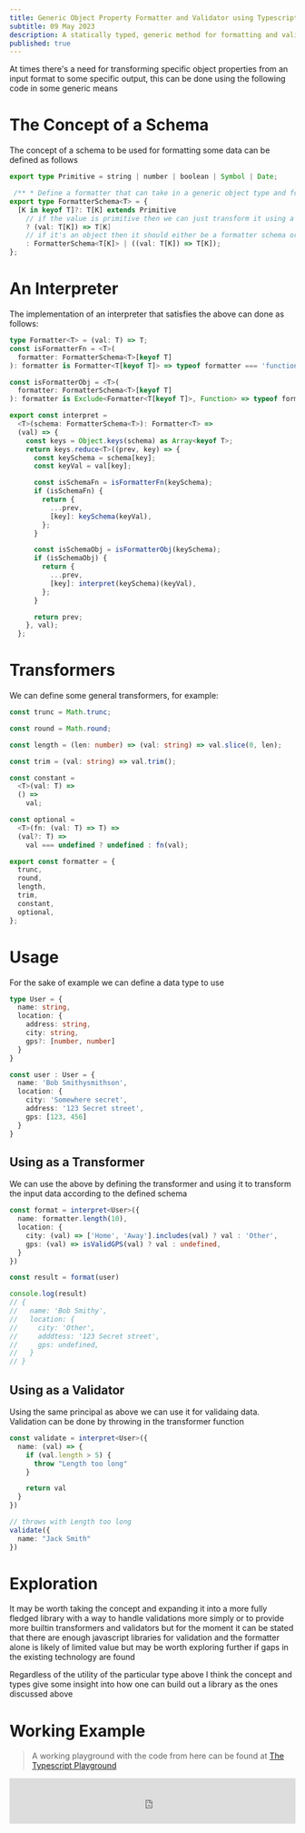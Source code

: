 ```yaml
---
title: Generic Object Property Formatter and Validator using Typescript
subtitle: 09 May 2023
description: A statically typed, generic method for formatting and validating javascript objects for interchange across system boundaries
published: true
---
```


At times there's a need for transforming specific object properties from an input format to some specific output, this can be done using the following code in some generic means

# The Concept of a Schema

The concept of a schema to be used for formatting some data can be defined as follows

```ts
export type Primitive = string | number | boolean | Symbol | Date;

 /** * Define a formatter that can take in a generic object type and format each entry of that object */
export type FormatterSchema<T> = {
  [K in keyof T]?: T[K] extends Primitive
    // if the value is primitive then we can just transform it using a simple function
    ? (val: T[K]) => T[K]
    // if it's an object then it should either be a formatter schema or a transformer function
    : FormatterSchema<T[K]> | ((val: T[K]) => T[K]);
};
```

# An Interpreter

The implementation of an interpreter that satisfies the above can done as follows:

```ts
type Formatter<T> = (val: T) => T;
const isFormatterFn = <T>(
  formatter: FormatterSchema<T>[keyof T]
): formatter is Formatter<T[keyof T]> => typeof formatter === 'function';

const isFormatterObj = <T>(
  formatter: FormatterSchema<T>[keyof T]
): formatter is Exclude<Formatter<T[keyof T]>, Function> => typeof formatter === 'object';

export const interpret =
  <T>(schema: FormatterSchema<T>): Formatter<T> =>
  (val) => {
    const keys = Object.keys(schema) as Array<keyof T>;
    return keys.reduce<T>((prev, key) => {
      const keySchema = schema[key];
      const keyVal = val[key];

      const isSchemaFn = isFormatterFn(keySchema);
      if (isSchemaFn) {
        return {
          ...prev,
          [key]: keySchema(keyVal),
        };
      }

      const isSchemaObj = isFormatterObj(keySchema);
      if (isSchemaObj) {
        return {
          ...prev,
          [key]: interpret(keySchema)(keyVal),
        };
      }

      return prev;
    }, val);
  };
```

# Transformers

We can define some general transformers, for example:

```ts
const trunc = Math.trunc;

const round = Math.round;

const length = (len: number) => (val: string) => val.slice(0, len);

const trim = (val: string) => val.trim();

const constant =
  <T>(val: T) =>
  () =>
    val;

const optional =
  <T>(fn: (val: T) => T) =>
  (val?: T) =>
    val === undefined ? undefined : fn(val);

export const formatter = {
  trunc,
  round,
  length,
  trim,
  constant,
  optional,
};
```

# Usage

For the sake of example we can define a data type to use

```ts
type User = {
  name: string,
  location: {
    address: string,
    city: string,
    gps?: [number, number]
  }
}

const user : User = {
  name: 'Bob Smithysmithson',
  location: {
    city: 'Somewhere secret',
    address: '123 Secret street',
    gps: [123, 456]
  }
}
```

## Using as a Transformer

We can use the above by defining the transformer and using it to transform the input data according to the defined schema

```ts
const format = interpret<User>({
  name: formatter.length(10),
  location: {
    city: (val) => ['Home', 'Away'].includes(val) ? val : 'Other',
    gps: (val) => isValidGPS(val) ? val : undefined,
  }
})

const result = format(user)

console.log(result)
// {
//   name: 'Bob Smithy',
//   location: {
//     city: 'Other',
//     adddtess: '123 Secret street',
//     gps: undefined,
//   }  
// }
```


## Using as a Validator

Using the same principal as above we can use it for validaing data. Validation can be done by throwing in the transformer function

```ts
const validate = interpret<User>({
  name: (val) => {
    if (val.length > 5) {
      throw "Length too long"
    }

    return val
  }
})

// throws with Length too long
validate({
  name: "Jack Smith"
})
```

# Exploration

It may be worth taking the concept and expanding it into a more fully fledged library with a way to handle validations more simply or to provide more builtin transformers and validators but for the moment it can be stated that there are enough javascript libraries for validation and the formatter alone is likely of limited value but may be worth exploring further if gaps in the existing technology are found

Regardless of the utility of the particular type above I think the concept and types give some insight into how one can build out a library as the ones discussed above

# Working Example

> A working playground with the code from here can be found at [The Typescript Playground](https://www.typescriptlang.org/play?jsx=0&module=1#code/KYDwDg9gTgLgBDAnmYcAKUCWBbTNMBuqAvHAM4xYB2A5nAD5xUCu2ARsFA3GxBADbAAhlW4BlROwHcAIkJjAA3AChlcAPQAqTXB0zgAM0xVUQuAejZ5CrjAAW8uAGMRCIQGtUxuGZrATWE5wEGwAVsBO8EgoPlQAJuaWjsJOdnD+lIjBBggO8CHhkbrqyqCQsAjIqABiSTA2YqnAVgA8ACoAfHCkAN5qcADaANJw3p6IEDltALoA-ABccG3D0+kgCvFk6Fi4+ET9cBrqozn2qARC-MxeW2A7eISoZ6IA7qguoqHMFAhQImQWKDYUbwb7GOhmMg4MCCczMKiRTAQKgHOCzOAACgu-EWyyG0wAlN0unjpqj1MdMDk8AByLauAoRKJ2fwg8h2CDMfgJYB4FlcDg+RJA6ycchNKzBLhmSj-QHYMUGeGI5Goxa1EX1TiNFmtUldRgYrGXXErInEElmlQAXxUymiNTqNnaXVIxpxS3NJJUTmRP0wZA1Vi1UGqolILox-Xloqg6qd2olQhdA3GkyWZIJixjIdGWyDsfaqeAEym01dXQd6ZzNm6xFINKVCPwyJpdt9VH9gYTUAA8mFunBI9Ge-HNQ0kym02XlFnhcHawG4ABREBOK5xYAtAshovTjMdAA0cGqypbVArlRQ1Z7dYbjMibdUZWg8A7-qoNjuwHgxH6kbIJMxwXRNdWTTo5x3Z1OmJfp3S9OA+kOQ533gcYtlIftChgAA6dCMUAsCiSELYAEEoD+RAWn3ToVGQuAoB-ZgoFEdCcMYuJmCcLdOiNb8CGPcYEKQ+jnD9NCSx1ZozFIQjpOLRBpjo0TULgcYADVLkHbEFKU1RRLEzt4ADKSrDDQcAygzgwwxcZTKEAllPoqlMRMpMwyJESDMYmBmNELyDLgHDgv4w9UQM3TFjspNbJLTT+AJMLArgW1wpS-SVPEvN7Kwizu3HTgsNixB7MctKXIxNywKwzy0sOHy-MQurkOCnDQuaw5ItGT9OG-GBitK4r4sS5rUoM60MvohqWLgfinJS49sTKw5Uv6d8BGAHD+AgGhKp6qA+oJVRVMoZVBwAWXkOwcNOhF2yyqBOXiC6rvYp64nuoy4EEWh7EHDEfsWFh2E4BD3UWChqBoBDsRwsh+EwbiMQABmPH6yuUE6dn+7EIcocEYcuG6dgxDHVNQkRf3-Xjcc9WDDlJ+nkOxT6fggMBzy0v9DkjAwqEWcG6YtIWOjg7EFhF1FsTvOB4U3IwTASdE5cMYxgASbMqHgu0XwqVSazFXp+lupwkoY96zZ+mh7DN-HsDNinPzN9nOf4MLVodOAAFUyENprDioIQFTxqHLYgFxz0WAKhDiOJGLIMgQ-BM2ULwRAk9oFO4BoMAyAlgZgY4KBj0LzgyRW5QJsxrKA3izA4gAcTQMQccufPS+LphWCLwliXMS5fdZ+Acws-a+paH3OA6DERMD4P51jLb-GtuwMQARmRkbDm2iOkX5-3kKcNOBaWvuBhpAAJCAFRpY8aVIl4hEQGlphw4x12YTcyHgtE4GlxYaS9jOFAW+qIc6J0xKfYWtdLj1ybmIH+6J-6y3iKrRWZsJrWiOtXL63wxSLEnlwI2Acg7AAAQAIRCHAMQuw7CIDILQsgrYw672RFHVER8kAALENfYALx+SoF9k4HyoD6IxzjsABOAC14ACYADM1CIg+XIJQYAP5RHIXAYsAYsi5HHgACwAFYABs5d0pV1UvHLkv4F79TwVAbB61BBbR2hiKx-AYCOKytieu8gSDdS-D5CevsoDT1nqQk+lxhKogqrDK2f0uiGNqgZewj0XhwAAEQABll5-RgHwb6yIaAZNRFXKaTEZrYn6Jg7BFJchpK2C8PkTBSEIAKdtWgygfFxD8RiexBIgA)


<iframe height="80vh" width="100%" src="https://www.typescriptlang.org/play?jsx=0&module=1#code/KYDwDg9gTgLgBDAnmYcAKUCWBbTNMBuqAvHAM4xYB2A5nAD5xUCu2ARsFA3GxBADbAAhlW4BlROwHcAIkJjAA3AChlcAPQAqTXB0zgAM0xVUQuAejZ5CrjAAW8uAGMRCIQGtUxuGZrATWE5wEGwAVsBO8EgoPlQAJuaWjsJOdnD+lIjBBggO8CHhkbrqyqCQsAjIqABiSTA2YqnAVgA8ACoAfHCkAN5qcADaANJw3p6IEDltALoA-ABccG3D0+kgCvFk6Fi4+ET9cBrqozn2qARC-MxeW2A7eISoZ6IA7qguoqHMFAhQImQWKDYUbwb7GOhmMg4MCCczMKiRTAQKgHOCzOAACgu-EWyyG0wAlN0unjpqj1MdMDk8AByLauAoRKJ2fwg8h2CDMfgJYB4FlcDg+RJA6ycchNKzBLhmSj-QHYMUGeGI5Goxa1EX1TiNFmtUldRgYrGXXErInEElmlQAXxUymiNTqNnaXVIxpxS3NJJUTmRP0wZA1Vi1UGqolILox-Xloqg6qd2olQhdA3GkyWZIJixjIdGWyDsfaqeAEym01dXQd6ZzNm6xFINKVCPwyJpdt9VH9gYTUAA8mFunBI9Ge-HNQ0kym02XlFnhcHawG4ABREBOK5xYAtAshovTjMdAA0cGqypbVArlRQ1Z7dYbjMibdUZWg8A7-qoNjuwHgxH6kbIJMxwXRNdWTTo5x3Z1OmJfp3S9OA+kOQ533gcYtlIftChgAA6dCMUAsCiSELYAEEoD+RAWn3ToVGQuAoB-ZgoFEdCcMYuJmCcLdOiNb8CGPcYEKQ+jnD9NCSx1ZozFIQjpOLRBpjo0TULgcYADVLkHbEFKU1RRLEzt4ADKSrDDQcAygzgwwxcZTKEAllPoqlMRMpMwyJESDMYmBmNELyDLgHDgv4w9UQM3TFjspNbJLTT+AJMLArgW1wpS-SVPEvN7Kwizu3HTgsNixB7MctKXIxNywKwzy0sOHy-MQurkOCnDQuaw5ItGT9OG-GBitK4r4sS5rUoM60MvohqWLgfinJS49sTKw5Uv6d8BGAHD+AgGhKp6qA+oJVRVMoZVBwAWXkOwcNOhF2yyqBOXiC6rvYp64nuoy4EEWh7EHDEfsWFh2E4BD3UWChqBoBDsRwsh+EwbiMQABmPH6yuUE6dn+7EIcocEYcuG6dgxDHVNQkRf3-Xjcc9WDDlJ+nkOxT6fggMBzy0v9DkjAwqEWcG6YtIWOjg7EFhF1FsTvOB4U3IwTASdE5cMYxgASbMqHgu0XwqVSazFXp+lupwkoY96zZ+mh7DN-HsDNinPzN9nOf4MLVodOAAFUyENprDioIQFTxqHLYgFxz0WAKhDiOJGLIMgQ-BM2ULwRAk9oFO4BoMAyAlgZgY4KBj0LzgyRW5QJsxrKA3izA4gAcTQMQccufPS+LphWCLwliXMS5fdZ+Acws-a+paH3OA6DERMD4P51jLb-GtuwMQARmRkbDm2iOkX5-3kKcNOBaWvuBhpAAJCAFRpY8aVIl4hEQGlphw4x12YTcyHgtE4GlxYaS9jOFAW+qIc6J0xKfYWtdLj1ybmIH+6J-6y3iKrRWZsJrWiOtXL63wxSLEnlwI2Acg7AAAQAIRCHAMQuw7CIDILQsgrYw672RFHVER8kAALENfYALx+SoF9k4HyoD6IxzjsABOAC14ACYADM1CIg+XIJQYAP5RHIXAYsAYsi5HHgACwAFYABs5d0pV1UvHLkv4F79TwVAbB61BBbR2hiKx-AYCOKytieu8gSDdS-D5CevsoDT1nqQk+lxhKogqrDK2f0uiGNqgZewj0XhwAAEQABll5-RgHwb6yIaAZNRFXKaTEZrYn6Jg7BFJchpK2C8PkTBSEIAKdtWgygfFxD8RiexBIgA" scrolling="no" frameborder="no" allowtransparency="true" allowfullscreen="true" sandbox="allow-forms allow-pointer-lock allow-popups allow-same-origin allow-scripts allow-modals"></iframe>